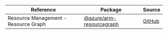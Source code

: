 | Reference | Package | Source |
|---|---|---|
|Resource Management - Resource Graph|[@azure/arm-resourcegraph](https://www.npmjs.com/package/@azure/arm-resourcegraph)|[GitHub](https://github.com/Azure/azure-sdk-for-js/blob/main/)|
